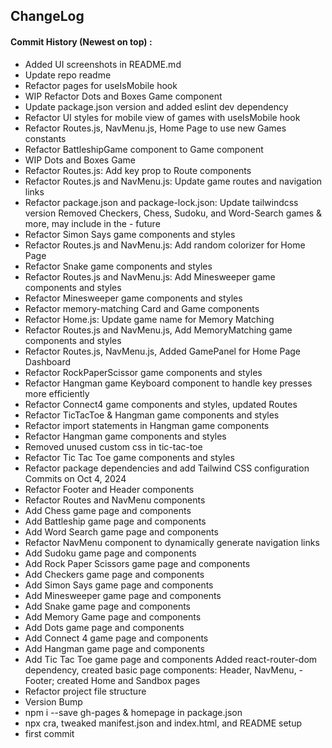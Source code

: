 ## ChangeLog

#### Commit History (Newest on top) :

- Added UI screenshots in README.md
- Update repo readme
- Refactor pages for useIsMobile hook
- WIP Refactor Dots and Boxes Game component
- Update package.json version and added eslint dev dependency
- Refactor UI styles for mobile view of games with useIsMobile hook
- Refactor Routes.js, NavMenu.js, Home Page to use new Games constants
- Refactor BattleshipGame component to Game component
- WIP Dots and Boxes Game
- Refactor Routes.js: Add key prop to Route components
- Refactor Routes.js and NavMenu.js: Update game routes and navigation links
- Refactor package.json and package-lock.json: Update tailwindcss version
  Removed Checkers, Chess, Sudoku, and Word-Search games & more, may include in the - future
- Refactor Simon Says game components and styles
- Refactor Routes.js and NavMenu.js: Add random colorizer for Home Page
- Refactor Snake game components and styles
- Refactor Routes.js and NavMenu.js: Add Minesweeper game components and styles
- Refactor Minesweeper game components and styles
- Refactor memory-matching Card and Game components
- Refactor Home.js: Update game name for Memory Matching
- Refactor Routes.js and NavMenu.js, Add MemoryMatching game components and styles
- Refactor Routes.js, NavMenu.js, Added GamePanel for Home Page Dashboard
- Refactor RockPaperScissor game components and styles
- Refactor Hangman game Keyboard component to handle key presses more efficiently
- Refactor Connect4 game components and styles, updated Routes
- Refactor TicTacToe & Hangman game components and styles
- Refactor import statements in Hangman game components
- Refactor Hangman game components and styles
- Removed unused custom css in tic-tac-toe
- Refactor Tic Tac Toe game components and styles
- Refactor package dependencies and add Tailwind CSS configuration
  Commits on Oct 4, 2024
- Refactor Footer and Header components
- Refactor Routes and NavMenu components
- Add Chess game page and components
- Add Battleship game page and components
- Add Word Search game page and components
- Refactor NavMenu component to dynamically generate navigation links
- Add Sudoku game page and components
- Add Rock Paper Scissors game page and components
- Add Checkers game page and components
- Add Simon Says game page and components
- Add Minesweeper game page and components
- Add Snake game page and components
- Add Memory Game page and components
- Add Dots game page and components
- Add Connect 4 game page and components
- Add Hangman game page and components
- Add Tic Tac Toe game page and components
  Added react-router-dom dependency, created basic page components: Header, NavMenu, - Footer; created Home and Sandbox pages
- Refactor project file structure
- Version Bump
- npm i --save gh-pages & homepage in package.json
- npx cra, tweaked manifest.json and index.html, and README setup
- first commit
